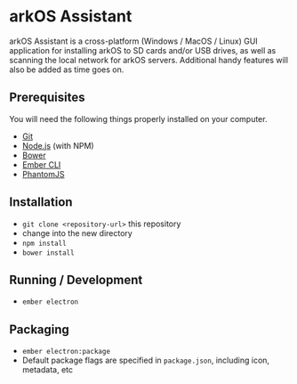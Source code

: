 # arkOS Assistant

arkOS Assistant is a cross-platform (Windows / MacOS / Linux) GUI application for installing arkOS to SD cards and/or USB drives, as well as scanning the local network for arkOS servers. Additional handy features will also be added as time goes on.

## Prerequisites

You will need the following things properly installed on your computer.

* [Git](http://git-scm.com/)
* [Node.js](http://nodejs.org/) (with NPM)
* [Bower](http://bower.io/)
* [Ember CLI](http://www.ember-cli.com/)
* [PhantomJS](http://phantomjs.org/)

## Installation

* `git clone <repository-url>` this repository
* change into the new directory
* `npm install`
* `bower install`

## Running / Development

* `ember electron`

## Packaging

* `ember electron:package`
* Default package flags are specified in `package.json`, including icon, metadata, etc
